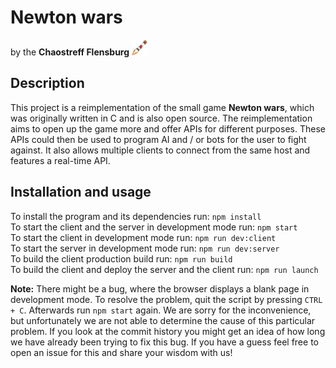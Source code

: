 # Newton wars

by the **Chaostreff Flensburg** <img src="https://github.com/chaostreff-flensburg/node-newton-wars/raw/master/client/static/kalkgrund.png" width="25" height="25" alt="Die legendäre Leuchtturmrakede"/>

## Description
This project is a reimplementation of the small game **Newton wars**, which was originally written in C and is also open source. The reimplementation aims to open up the game more and offer APIs for different purposes. These APIs could then be used to program AI and / or bots for the user to fight against. It also allows multiple clients to connect from the same host and features a real-time API.

## Installation and usage
To install the program and its dependencies run: `npm install`  
To start the client and the server in development mode run: `npm start`  
To start the client in development mode run: `npm run dev:client`  
To start the server in development mode run: `npm run dev:server`  
To build the client production build run: `npm run build`  
To build the client and deploy the server and the client run: `npm run launch`  

**Note:** There might be a bug, where the browser displays a blank page in development mode. To resolve the problem, quit the script by pressing `CTRL + C`. Afterwards run `npm start` again. We are sorry for the inconvenience, but unfortunately we are not able to determine the cause of this particular problem. If you look at the commit history you might get an idea of how long we have already been trying to fix this bug. If you have a guess feel free to open an issue for this and share your wisdom with us!
